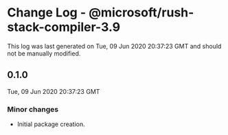 # Change Log - @microsoft/rush-stack-compiler-3.9

This log was last generated on Tue, 09 Jun 2020 20:37:23 GMT and should not be manually modified.

## 0.1.0
Tue, 09 Jun 2020 20:37:23 GMT

### Minor changes

- Initial package creation.

